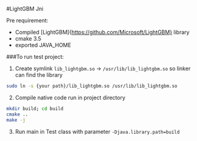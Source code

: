 #LightGBM Jni

Pre requirement:
* Compiled [LightGBM]{https://github.com/Microsoft/LightGBM} library
* cmake 3.5
* exported JAVA_HOME

###To run test project:
1. Create symlink `lib_lightgbm.so` -> `/usr/lib/lib_lightgbm.so` so linker can find the library
```bash
sudo ln -s {your path}/lib_lightgbm.so /usr/lib/lib_lightgbm.so
```
2. Compile native code run in project directory
```bash
mkdir build; cd build
cmake ..
make -j
```
3. Run main in Test class with parameter `-Djava.library.path=build`



